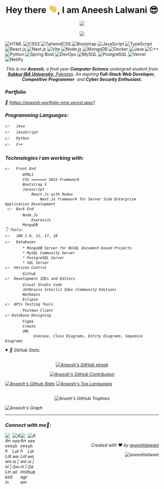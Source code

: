 <h1 align="center">Hey there <img src="https://raw.githubusercontent.com/ABSphreak/ABSphreak/master/gifs/Hi.gif" width="30px">, I am Aneesh Lalwani 😎</h1>
<p align="center">
  <a href="https://github.com/aneeshlalwani/readme-typing-svg"><img src="https://readme-typing-svg.herokuapp.com?lines=Computer%20Science%20Undergraduate;Full%20Stack%20Web%20Developer;Cyber%20Security%20Enthusiast;Aspiring%20Learner&center=true&width=500&height=50"></a>
</p>

<div id="header" align="center">
  <img src="https://media.giphy.com/media/M9gbBd9nbDrOTu1Mqx/giphy.gif" width="100"/>
</div>

![HTML](https://img.shields.io/badge/HTML5-E34F26?style=flat-square&logo=html5&logoColor=white)
![CSS3](https://img.shields.io/badge/CSS3-1572B6?style=flat-square&logo=css3&logoColor=white)
![TailwindCSS](https://img.shields.io/badge/Tailwind_CSS-38B2AC?style=flat-square&logo=tailwind-css&logoColor=white)
![Bootstrap](https://img.shields.io/badge/Bootstrap-563D7C?style=flat-square&logo=bootstrap&logoColor=white)
![JavaScript](https://img.shields.io/badge/JavaScript-F7DF1E?style=flat-square&logo=javascript&logoColor=black)
![TypeScript](https://img.shields.io/badge/TypeScript-007ACC?style=flat-square&logo=typescript&logoColor=white)
![React.js](https://img.shields.io/badge/React.js-0081CB?style=flat-square&logo=react&logoColor=61DAFB)
![Next.js](https://img.shields.io/badge/Next.js-000000?style=flat-square&logo=next.js&logoColor=white)
![Vite](https://img.shields.io/badge/Vite-593D88?style=flat-square&logo=vite&logoColor=white)
![Node.js](https://img.shields.io/badge/Node.js-43853D?style=flat-square&logo=node.js&logoColor=white)
![MongoDB](https://img.shields.io/badge/MongoDB-4EA94B?style=flat-square&logo=mongodb&logoColor=white)
![Docker](https://img.shields.io/badge/Docker-0CC1F3?style=flat-square&logo=docker&logoColor=white)
![Java](https://img.shields.io/badge/Java-007396?style=flat-square&logo=java&logoColor=white)
![C++](https://img.shields.io/badge/C++-00599C?style=flat-square&logo=c%2B%2B&logoColor=white)
![Python](https://img.shields.io/badge/Python-3776AB?style=flat-square&logo=python&logoColor=white)
![Spring Boot](https://img.shields.io/badge/Spring%20Boot-6DB33F?style=flat-square&logo=spring&logoColor=white)
![DevOps](https://img.shields.io/badge/DevOps-333333?style=flat-square&logo=dev.to&logoColor=white)
![MySQL](https://img.shields.io/badge/MySQL-005C84?style=flat-square&logo=mysql&logoColor=white)
![PostgreSQL](https://img.shields.io/badge/PostgreSQL-336791?style=flat-square&logo=postgresql&logoColor=white)
![Vercel](https://img.shields.io/badge/Vercel-000000?style=flat-square&logo=vercel&logoColor=white)
![Netlify](https://img.shields.io/badge/Netlify-00C7B7?style=flat-square&logo=netlify&logoColor=white)

<p align="center">
  <em>
    This is me <b>Aneesh</b>, a final year <b>Computer Science</b> undergrad student from <a href="https://www.iba-suk.edu.pk/"> <b>Sukkur IBA University</b>, Pakistan</a>.
    An aspiring <b>Full-Stack Web Developer,</b>&nbsp; <b>Competitive Programmer</b>&nbsp; and <b> Cyber Security Enthusiast.</b> 
  <br>
<!--   <b><i>"---Always Work Hard and Trust the Process---"</i></b> -->
</p>

### Portfolio

🔗 [https://aneesh-portfolio-nine.vercel.app/]


### Programming Languages:
    👉	Java
    👉	JavaScript
    👉	Python
    👉	C++
### Technologies I am working with:
    👉	Front End
            HTML5
            CSS ======> SASS Framework
            Bootstrap 5
            Javascript
                React.Js with Redux
                    Next.Js framework for Server Side Enterprise Application Development
     👉	Back End
            Node.Js
                ExpressJs
            MongoDB            
    👇 Tools:
    👉	JDK 1.8, 11, 17, 18
    👉	Databases
            * MongoDB Server for NoSQL Document-based Projects
            * MySQL Community Server
            * PostgreSQL Server
            * SQL Server
    👉  Version Control
            Github
    👉  Development IDEs and Editors
            Visual Studio Code
            JetBrains IntelliJ Idea (Community Edition)
            Netbeans
            Eclipse 
    👉  APIs Testing Tools
            Postman Client
    👉 Database Designing
            Figma
            Create
            UML
                 Usecase, Class Diagrams, Entity Diagrams, Sequence Diagrams

<details open="">
<summary>
 📔 GitHub Stats:
</summary>
<br>
  <p align="center">
  <a href="https://github.com/aneeshlalwani">
    <img src="https://github-readme-streak-stats.herokuapp.com/?user=aneeshlalwani&theme=radical&border=7F3FBF&background=0D1117" alt="Aneesh's GitHub streak"/>
  </a>
</p>
  <p align="center">
  <a href="https://github.com/aneeshlalwani">
    <img src="https://github-profile-summary-cards.vercel.app/api/cards/profile-details?username=aneeshlalwani&theme=radical" alt="Aneesh's GitHub Contribution"/>
  </a>
</p>
</details>
<a> 
    <a href="https://github.com/aneeshlalwani"><img alt="Aneesh's Github Stats" src="https://denvercoder1-github-readme-stats.vercel.app/api?username=aneeshlalwani&show_icons=true&count_private=true&theme=react&border_color=7F3FBF&bg_color=0D1117&title_color=F85D7F&icon_color=F8D866" height="192px" width="49.5%"/></a>
  <a href="https://github.com/aneeshlalwani"><img alt="Aneesh's Top Languages" src="https://denvercoder1-github-readme-stats.vercel.app/api/top-langs/?username=aneeshlalwani&langs_count=8&layout=compact&theme=react&border_color=7F3FBF&bg_color=0D1117&title_color=F85D7F&icon_color=F8D866" height="192px" width="49.5%"/></a>
  <br/>
</a>

<br />
<p align="center">
 <img src="https://github-profile-trophy.vercel.app/?username=aneeshlalwani&theme=radical&border=7F3FBF&background=0D1117" alt="Aneeh's GitHub Trophies"/>
</p>

![Aneesh's Graph](https://github-readme-activity-graph.vercel.app/graph?username=aneeshlalwani&custom_title=Aneesh%20Lalwani's%20GitHub%20Activity%20Graph&bg_color=0D1117&color=7F3FBF&line=7F3FBF&point=7F3FBF&area_color=FFFFFF&title_color=FFFFFF&area=true)
<br />

---
<h3> Connect with me🤝: </h3>
  </hr>
  <a href="www.linkedin.com/in/aneesh-lalwani">
   <img align="left" alt=" Aneesh Lalwani | Linkedin" width="24px" src="https://www.vectorlogo.zone/logos/linkedin/linkedin-icon.svg" />
  </a>
  <a href="mailto:aneeshlalwani945@gmail.com">
    <img align="left" alt="Aneesh Lalwani | Gmail" width="26px" src="https://www.vectorlogo.zone/logos/gmail/gmail-icon.svg" />
  </a>
  <a href="https://www.instagram.com/mr_ane.esh/">
    <img align="left" alt="Aneesh Lalwani | Instagram" width="24px" src="https://www.vectorlogo.zone/logos/instagram/instagram-icon.svg" />
  </a>
   <a href="https://github.com/aneeshlalwani">
    <img align="left" alt="Aneesh Lalwani | Github" width="26px" src="https://www.vectorlogo.zone/logos/github/github-tile.svg" />
  </a>
  <br>
  
<p align="right" > Created with ❤️ by <a href="https://github.com/aneeshlalwani">aneeshlalwani</a></p>
<p align="right">
  <img src="https://komarev.com/ghpvc/?username=aneeshlalwani&label=Profile%20views&color=0e75b6&style=flat" alt="aneeshlalwani" />
</p>

